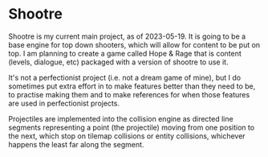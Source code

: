 # Shootre

Shootre is my current main project, as of 2023-05-19.
It is going to be a base engine for top down shooters, which will allow for content to be put on top.
I am planning to create a game called Hope & Rage that is content (levels, dialogue, etc) packaged with a version of shootre to use it.

It's not a perfectionist project (i.e. not a dream game of mine), but I do sometimes put extra effort in to make features better than they need to be, to practise making them and to make references for when those features are used in perfectionist projects.

Projectiles are implemented into the collision engine as directed line segments representing a point (the projectile) moving from one position to the next, which stop on tilemap collisions or entity collisions, whichever happens the least far along the segment.
